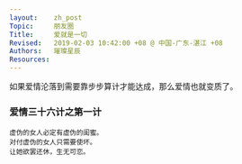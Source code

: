```yaml
---
layout:    zh_post
Topic:     朋友圈
Title:     爱就是一切
Revised:   2019-02-03 10:42:00 +08 @ 中国-广东-湛江 +08
Authors:   璀璨星辰
Resources:
---
```


如果爱情沦落到需要靠步步算计才能达成，那么爱情也就变质了。


### 爱情三十六计之第一计

``` NOTICE
虚伪的女人必定有虚伪的闺蜜。
对付虚伪的女人只需要使坏。
让她欲罢还休，生无可恋。
```